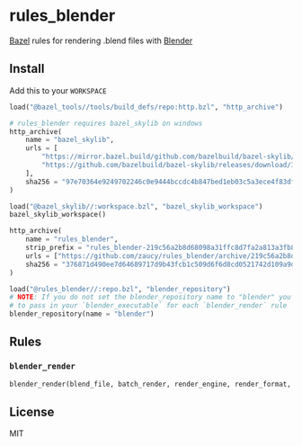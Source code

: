 # rules_blender

[Bazel](https://bazel.build) rules for rendering .blend files with [Blender](https://www.blender.org/)

## Install

Add this to your `WORKSPACE`

```python
load("@bazel_tools//tools/build_defs/repo:http.bzl", "http_archive")

# rules_blender requires bazel_skylib on windows
http_archive(
    name = "bazel_skylib",
    urls = [
        "https://mirror.bazel.build/github.com/bazelbuild/bazel-skylib/releases/download/1.0.2/bazel-skylib-1.0.2.tar.gz",
        "https://github.com/bazelbuild/bazel-skylib/releases/download/1.0.2/bazel-skylib-1.0.2.tar.gz",
    ],
    sha256 = "97e70364e9249702246c0e9444bccdc4b847bed1eb03c5a3ece4f83dfe6abc44",
)

load("@bazel_skylib//:workspace.bzl", "bazel_skylib_workspace")
bazel_skylib_workspace()

http_archive(
    name = "rules_blender",
    strip_prefix = "rules_blender-219c56a2b8d68098a31ffc8d7fa2a813a3fb8c85",
    urls = ["https://github.com/zaucy/rules_blender/archive/219c56a2b8d68098a31ffc8d7fa2a813a3fb8c85.zip"],
    sha256 = "376871d490ee7d64689717d9b43fcb1c509d6f6d8cd0521742d109a9d5afcec5",
)

load("@rules_blender//:repo.bzl", "blender_repository")
# NOTE: If you do not set the blender_repository name to "blender" you will have
# to pass in your `blender_executable` for each `blender_render` rule
blender_repository(name = "blender")
```

## Rules

### `blender_render`

```python
blender_render(blend_file, batch_render, render_engine, render_format, scene, frame_start, frame_end, blender_executable)
```

## License

MIT
